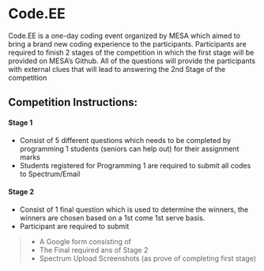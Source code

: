 # Code.EE
Code.EE is a one-day coding event organized by MESA which aimed to bring a brand new coding experience to the participants. Participants are required to finish 2 stages of the competition in which the first stage will be provided on MESA’s Github. All of the questions will provide the participants with external clues that will lead to answering the 2nd Stage of the competition

## Competition Instructions:
#### Stage 1 
* Consist of 5 different questions which needs to be completed by programming 1 students (seniors can help out) for their assignment marks
*	Students registered for Programming 1 are required to submit all codes to Spectrum/Email

#### Stage 2 
* Consist of 1 final question which is used to determine the winners, the winners are chosen based on a 1st come 1st serve basis. 
*	Participant are required to submit 
> - A Google form consisting of 
> - The Final required ans of Stage 2
> - Spectrum Upload Screenshots (as prove of completing first stage)
